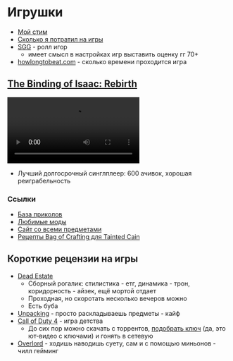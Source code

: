 # Игрушки

- [Мой стим](https://steamcommunity.com/id/potykion/)
- [Сколько я потратил на игры](https://steamdb.info/calculator/76561198028604497/)
- [SGG](https://gamegauntlets.com/) - ролл игор
    - имеет смысл в настройках игр выставить оценку гг 70+
- [howlongtobeat.com](https://howlongtobeat.com/) - сколько времени проходится игра

## [The Binding of Isaac: Rebirth](https://store.steampowered.com/app/250900/The_Binding_of_Isaac_Rebirth/)

<video controls>
  <source src="../../../assets/vk/isaac.mp4" type="video/mp4">
Your browser does not support the video tag.
</video>

- Лучший долгосрочный синглплеер: 600 ачивок, хорошая реиграбельность

<div id="vk_post_-128136718_353156"></div>
<script type="text/javascript" src="https://vk.com/js/api/openapi.js?169"></script>
<script type="text/javascript">
  (function() {
    VK.Widgets.Post("vk_post_-128136718_353156", -128136718, 353156, 'tYlv0IsoR-6vuAMNlTqbCLoXegU');
  }());
</script>

### Ссылки

- [База приколов](https://vk.com/isaaccirclekerk)
- [Любимые моды](https://steamcommunity.com/sharedfiles/filedetails/?id=2888871833)
- [Сайт со всеми предметами](https://dead-god.ru/)
- [Рецепты Bag of Crafting для Tainted Cain](https://platinumgod.co.uk/bag-of-crafting/index.html)

## Короткие рецензии на игры

- [Dead Estate](https://store.steampowered.com/app/1484720/Dead_Estate/)
    - Сборный рогалик: стилистика - етг, динамика - трон, коридорность - айзек, ещё мортой отдает
    - Проходная, но скоротать несколько вечеров можно
    - Есть буба
- [Unpacking](https://store.steampowered.com/app/1135690/Unpacking/) - просто раскладываешь предметы - кайф
- [Call of Duty 4](https://store.steampowered.com/app/7940/Call_of_Duty_4_Modern_Warfare/) - игра детства
    - До сих пор можно скачать с торрентов, [подобрать ключ](https://www.youtube.com/watch?v=cfTXMnK_evA) (да, это
      ют-видео с ключами) и гонять в сетевую
- [Overlord](https://store.steampowered.com/app/11450/Overlord/) - ходишь наводишь суету, сам и с помощью миньонов -
  чилл гейминг